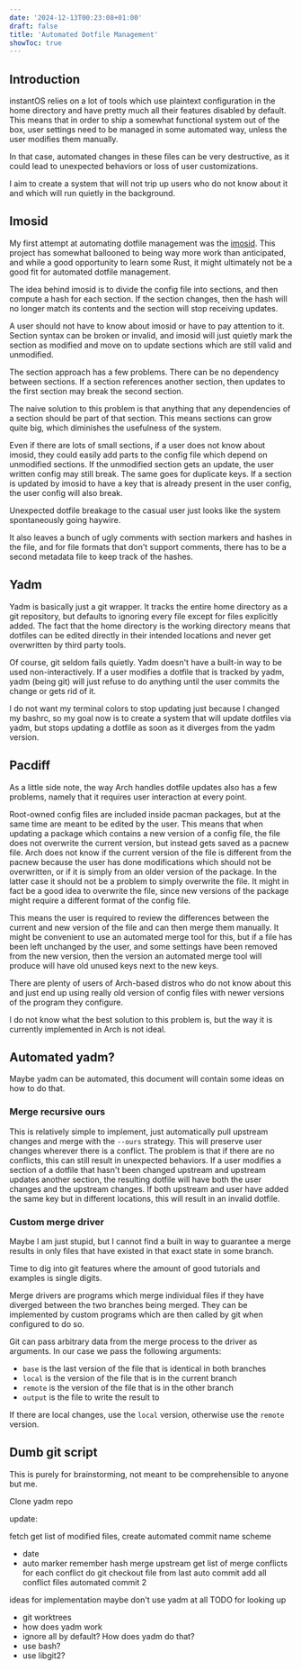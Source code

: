 ```yaml
---
date: '2024-12-13T00:23:08+01:00'
draft: false
title: 'Automated Dotfile Management'
showToc: true
---
```

## Introduction

instantOS relies on a lot of tools which use plaintext configuration in the home
directory and have pretty much all their features disabled by default. This
means that in order to ship a somewhat functional system out of the box, user
settings need to be managed in some automated way, unless the user modifies them manually.

In that case, automated changes in these files can be very destructive, as it
could lead to unexpected behaviors or loss of user customizations.

I aim to create a system that will not trip up users who do not know about it
and which will run quietly in the background.

## Imosid

My first attempt at automating dotfile management was the [imosid](https://github.com/instantos/imosid).
This project has somewhat ballooned to being way more work than anticipated, and
while a good opportunity to learn some Rust, it might ultimately not be a good
fit for automated dotfile management.

The idea behind imosid is to divide the config file into sections, and then
compute a hash for each section. If the section changes, then the hash will no
longer match its contents and the section will stop receiving updates.

A user should not have to know about imosid or have to pay attention to it.
Section syntax can be broken or invalid, and imosid will just quietly mark the
section as modified and move on to update sections which are still valid and
unmodified.

The section approach has a few problems. There can be no dependency between
sections. If a section references another section, then updates to the first
section may break the second section.

The naive solution to this problem is that anything that any dependencies of a
section should be part of that section. This means sections can grow quite big,
which diminishes the usefulness of the system.

Even if there are lots of small sections, if a user does not know about
imosid, they could easily add parts to the config file which depend on
unmodified sections. If the unmodified section gets an update, the user written
config may still break. The same goes for duplicate keys. If a section is
updated by imosid to have a key that is already present in the user config, the
user config will also break.

Unexpected dotfile breakage to the casual user just looks like the system
spontaneously going haywire.


It also leaves a bunch of ugly comments with section markers and hashes in the
file, and for file formats that don't support comments, there has to be a second
metadata file to keep track of the hashes.

## Yadm

Yadm is basically just a git wrapper. It tracks the entire home directory as a
git repository, but defaults to ignoring every file except for files explicitly
added. The fact that the home directory is the working directory means that
dotfiles can be edited directly in their intended locations and never get
overwritten by third party tools.

Of course, git seldom fails quietly. Yadm doesn't have a built-in way to be used
non-interactively. If a user modifies a dotfile that is tracked by yadm, yadm
(being git) will just refuse to do anything until the user commits the change or
gets rid of it.

I do not want my terminal colors to stop updating just because I changed my
bashrc, so my goal now is to create a system that will update dotfiles via yadm,
but stops updating a dotfile as soon as it diverges from the yadm version.

## Pacdiff

As a little side note, the way Arch handles dotfile updates also has a few
problems, namely that it requires user interaction at every point.

Root-owned config files are included inside pacman packages, but at the same
time are meant to be edited by the user. This means that when updating a package
which contains a new version of a config file, the file does not overwrite the
current version, but instead gets saved as a pacnew file. Arch does not know if
the current version of the file is different from the pacnew because the user
has done modifications which should not be overwritten, or if it is simply from
an older version of the package. In the latter case it should not be a problem to
simply overwrite the file. It might in fact be a good idea to overwrite the
file, since new versions of the package might require a different format of the
config file.

This means the user is required to review the differences between the current
and new version of the file and can then merge them manually. It might be
convenient to use an automated merge tool for this, but if a file has been left
unchanged by the user, and some settings have been removed from the new version,
then the version an automated merge tool will produce will have old unused keys
next to the new keys.

There are plenty of users of Arch-based distros who do not know about this and
just end up using really old version of config files with newer versions of the
program they configure.

I do not know what the best solution to this problem is, but the way it is
currently implemented in Arch is not ideal.

## Automated yadm?

Maybe yadm can be automated, this document will contain some ideas on how to do
that.


### Merge recursive ours

This is relatively simple to implement, just automatically pull upstream changes
and merge with the `--ours` strategy. This will preserve user changes wherever
there is a conflict. The problem is that if there are no conflicts, this can
still result in unexpected behaviors. If a user modifies a section of a dotfile
that hasn't been changed upstream and upstream updates another section, the
resulting dotfile will have both the user changes and the upstream changes.
If both upstream and user have added the same key but in different locations,
this will result in an invalid dotfile.

### Custom merge driver

Maybe I am just stupid, but I cannot find a built in way to guarantee a merge
results in only files that have existed in that exact state in some branch.

Time to dig into git features where the amount of good tutorials and examples is
single digits.

Merge drivers are programs which merge individual files if they have diverged
between the two branches being merged. They can be implemented by custom
programs which are then called by git when configured to do so.

Git can pass arbitrary data from the merge process to the driver as arguments.
In our case we pass the following arguments:

- `base` is the last version of the file that is identical in both branches
- `local` is the version of the file that is in the current branch
- `remote` is the version of the file that is in the other branch
- `output` is the file to write the result to

If there are local changes, use the `local` version, otherwise use the `remote`
version.

## Dumb git script

This is purely for brainstorming, not meant to be comprehensible to anyone but
me. 

Clone yadm repo

update:

fetch
get list of modified files, create automated commit
name scheme
- date
- auto marker
remember hash
merge upstream
get list of merge conflicts
for each conflict do git checkout file from last auto commit
add all conflict files
automated commit 2

ideas for implementation
maybe don't use yadm at all
TODO for looking up
- git worktrees
- how does yadm work
- ignore all by default? How does yadm do that?
- use bash?
- use libgit2?




